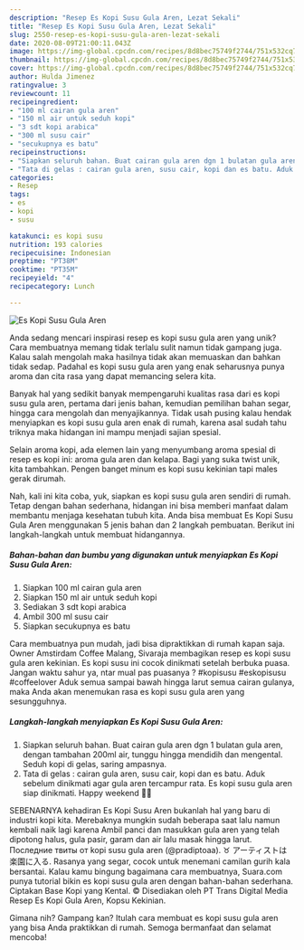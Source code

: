 ```yaml
---
description: "Resep Es Kopi Susu Gula Aren, Lezat Sekali"
title: "Resep Es Kopi Susu Gula Aren, Lezat Sekali"
slug: 2550-resep-es-kopi-susu-gula-aren-lezat-sekali
date: 2020-08-09T21:00:11.043Z
image: https://img-global.cpcdn.com/recipes/8d8bec75749f2744/751x532cq70/es-kopi-susu-gula-aren-foto-resep-utama.jpg
thumbnail: https://img-global.cpcdn.com/recipes/8d8bec75749f2744/751x532cq70/es-kopi-susu-gula-aren-foto-resep-utama.jpg
cover: https://img-global.cpcdn.com/recipes/8d8bec75749f2744/751x532cq70/es-kopi-susu-gula-aren-foto-resep-utama.jpg
author: Hulda Jimenez
ratingvalue: 3
reviewcount: 11
recipeingredient:
- "100 ml cairan gula aren"
- "150 ml air untuk seduh kopi"
- "3 sdt kopi arabica"
- "300 ml susu cair"
- "secukupnya es batu"
recipeinstructions:
- "Siapkan seluruh bahan. Buat cairan gula aren dgn 1 bulatan gula aren, dengan tambahan 200ml air, tunggu hingga mendidih dan mengental. Seduh kopi di gelas, saring ampasnya."
- "Tata di gelas : cairan gula aren, susu cair, kopi dan es batu. Aduk sebelum dinikmati agar gula aren tercampur rata. Es kopi susu gula aren siap dinikmati. Happy weekend 💚🍀"
categories:
- Resep
tags:
- es
- kopi
- susu

katakunci: es kopi susu 
nutrition: 193 calories
recipecuisine: Indonesian
preptime: "PT38M"
cooktime: "PT35M"
recipeyield: "4"
recipecategory: Lunch

---
```



![Es Kopi Susu Gula Aren](https://img-global.cpcdn.com/recipes/8d8bec75749f2744/751x532cq70/es-kopi-susu-gula-aren-foto-resep-utama.jpg)

Anda sedang mencari inspirasi resep es kopi susu gula aren yang unik? Cara membuatnya memang tidak terlalu sulit namun tidak gampang juga. Kalau salah mengolah maka hasilnya tidak akan memuaskan dan bahkan tidak sedap. Padahal es kopi susu gula aren yang enak seharusnya punya aroma dan cita rasa yang dapat memancing selera kita.

Banyak hal yang sedikit banyak mempengaruhi kualitas rasa dari es kopi susu gula aren, pertama dari jenis bahan, kemudian pemilihan bahan segar, hingga cara mengolah dan menyajikannya. Tidak usah pusing kalau hendak menyiapkan es kopi susu gula aren enak di rumah, karena asal sudah tahu triknya maka hidangan ini mampu menjadi sajian spesial.

Selain aroma kopi, ada elemen lain yang menyumbang aroma spesial di resep es kopi ini: aroma gula aren dan kelapa. Bagi yang suka twist unik, kita tambahkan. Pengen banget minum es kopi susu kekinian tapi males gerak dirumah.


Nah, kali ini kita coba, yuk, siapkan es kopi susu gula aren sendiri di rumah. Tetap dengan bahan sederhana, hidangan ini bisa memberi manfaat dalam membantu menjaga kesehatan tubuh kita. Anda bisa membuat Es Kopi Susu Gula Aren menggunakan 5 jenis bahan dan 2 langkah pembuatan. Berikut ini langkah-langkah untuk membuat hidangannya.

<!--inarticleads1-->

##### Bahan-bahan dan bumbu yang digunakan untuk menyiapkan Es Kopi Susu Gula Aren:

1. Siapkan 100 ml cairan gula aren
1. Siapkan 150 ml air untuk seduh kopi
1. Sediakan 3 sdt kopi arabica
1. Ambil 300 ml susu cair
1. Siapkan secukupnya es batu


Cara membuatnya pun mudah, jadi bisa dipraktikkan di rumah kapan saja. Owner Amstirdam Coffee Malang, Sivaraja membagikan resep es kopi susu gula aren kekinian. Es kopi susu ini cocok dinikmati setelah berbuka puasa. Jangan waktu sahur ya, ntar mual pas puasanya ? #kopisusu #eskopisusu #coffeelover Aduk semua sampai bawah hingga larut semua cairan gulanya, maka Anda akan menemukan rasa es kopi susu gula aren yang sesungguhnya. 

<!--inarticleads2-->

##### Langkah-langkah menyiapkan Es Kopi Susu Gula Aren:

1. Siapkan seluruh bahan. Buat cairan gula aren dgn 1 bulatan gula aren, dengan tambahan 200ml air, tunggu hingga mendidih dan mengental. Seduh kopi di gelas, saring ampasnya.
1. Tata di gelas : cairan gula aren, susu cair, kopi dan es batu. Aduk sebelum dinikmati agar gula aren tercampur rata. Es kopi susu gula aren siap dinikmati. Happy weekend 💚🍀


SEBENARNYA kehadiran Es Kopi Susu Aren bukanlah hal yang baru di industri kopi kita. Merebaknya mungkin sudah beberapa saat lalu namun kembali naik lagi karena Ambil panci dan masukkan gula aren yang telah dipotong halus, gula pasir, garam dan air lalu masak hingga larut. Последние твиты от kopi susu gula aren (@pradiptoaa). ♉ アーティストは楽園に入る. Rasanya yang segar, cocok untuk menemani camilan gurih kala bersantai. Kalau kamu bingung bagaimana cara membuatnya, Suara.com punya tutorial bikin es kopi susu gula aren dengan bahan-bahan sederhana. Ciptakan Base Kopi yang Kental. © Disediakan oleh PT Trans Digital Media Resep Es Kopi Gula Aren, Kopsu Kekinian. 

Gimana nih? Gampang kan? Itulah cara membuat es kopi susu gula aren yang bisa Anda praktikkan di rumah. Semoga bermanfaat dan selamat mencoba!
